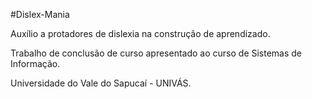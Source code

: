 #Dislex-Mania

Auxílio a protadores de dislexia na construção de aprendizado.

Trabalho de conclusão de curso apresentado ao curso de Sistemas de Informação.

Universidade do Vale do Sapucaí - UNIVÁS.